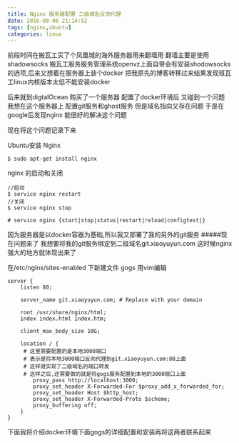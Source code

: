 ```yaml
---
title: Nginx 服务器配置 二级域名反向代理
date: 2016-08-06 21:14:52
tags: [nginx,ubuntu]
categories: linux
---
```

前段时间在搬瓦工买了个凤凰城的海外服务器用来翻墙用
翻墙主要是使用 shadowsocks 搬瓦工服务服务管理系统openvz上面自带会有安装shodowsocks的选项,后来又想着在服务器上装个docker 把我原先的博客转移过来结果发现班瓦工linux内核版本太低不能安装docker

后来就到digtalOcean 购买了一个服务器 配置了docker环境后
又碰到一个问题 我想在这个服务器上 配置git服务和ghost服务
但是域名指向又存在问题
于是在google后发现nginx 能很好的解决这个问题

<!-- more -->

现在将这个问题记录下来

Ubuntu安装 Nginx
```
$ sudo apt-get install nginx
```

nginx 的启动和关闭
```
//启动
$ service nginx restart
//关闭
$ service nginx stop

# service nginx {start|stop|status|restart|reload|configtest|}
```

因为服务器是以docker容器为基础,所以我又部署了我的另外的git服务
#####现在问题来了
我想要将我的git服务绑定到二级域名git.xiaoyuyun.com 这时候nginx强大的地方就体现出来了

在/etc/nginx/sites-enabled 下新建文件 gogs
用vim编辑
```
server {
    listen 80;

    server_name git.xiaoyuyun.com; # Replace with your domain

    root /usr/share/nginx/html;
    index index.html index.htm;

    client_max_body_size 10G;

    location / {
     # 这里需要配置的是本地3000端口
     # 表示是将本地3000端口反向代理到git.xiaoyuyun.com:80上面
     # 这样就实现了二级域名的端口转发
     # 这样之后,还需要做的就是将gogs服务配置到本地的3000端口上面
        proxy_pass http://localhost:3000;
        proxy_set_header X-Forwarded-For $proxy_add_x_forwarded_for;
        proxy_set_header Host $http_host;
        proxy_set_header X-Forwarded-Proto $scheme;
        proxy_buffering off;
    }
}

```

下面我将介绍docker环境下面gogs的详细配置和安装再将这两者联系起来
